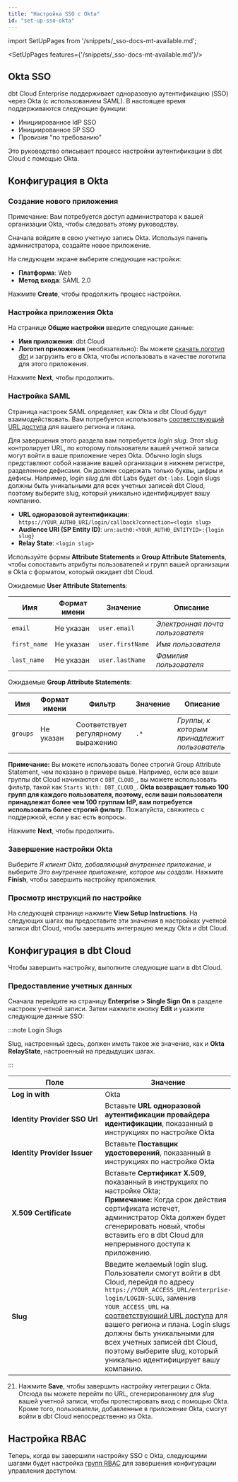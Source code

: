 ```yaml
---
title: "Настройка SSO с Okta"
id: "set-up-sso-okta"
---
```


import SetUpPages from '/snippets/_sso-docs-mt-available.md';

<SetUpPages features={'/snippets/_sso-docs-mt-available.md'}/>

## Okta SSO

dbt Cloud Enterprise поддерживает одноразовую аутентификацию (SSO) через Okta (с использованием SAML). В настоящее время поддерживаются следующие функции:

* Инициированное IdP SSO
* Инициированное SP SSO
* Провизия "по требованию"

Это руководство описывает процесс настройки аутентификации в dbt Cloud с помощью Okta.

## Конфигурация в Okta

### Создание нового приложения

Примечание: Вам потребуется доступ администратора к вашей организации Okta, чтобы следовать этому руководству.

Сначала войдите в свою учетную запись Okta. Используя панель администратора, создайте новое приложение.

<Lightbox
    collapsed={false}
    src="/img/docs/dbt-cloud/dbt-cloud-enterprise/okta/okta-1-new-app.png"
    title="Создание нового приложения"
/>

На следующем экране выберите следующие настройки:
- **Платформа**: Web
- **Метод входа**: SAML 2.0

Нажмите **Create**, чтобы продолжить процесс настройки.

<Lightbox
    collapsed={false}
    src="/img/docs/dbt-cloud/dbt-cloud-enterprise/okta/okta-1-new-app-create.png"
    title="Настройка нового приложения"
/>

### Настройка приложения Okta

На странице **Общие настройки** введите следующие данные:

* **Имя приложения**: dbt Cloud
* **Логотип приложения** (необязательно): Вы можете [скачать логотип dbt](https://www.getdbt.com/ui/img/dbt-icon.png) и загрузить его в Okta, чтобы использовать в качестве логотипа для этого приложения.

Нажмите **Next**, чтобы продолжить.

<Lightbox
    collapsed={false}
    src="/img/docs/dbt-cloud/dbt-cloud-enterprise/okta/okta-2-general-settings.png"
    title="Настройка общих параметров приложения"
/>

### Настройка SAML

Страница настроек SAML определяет, как Okta и dbt Cloud будут взаимодействовать. Вам потребуется использовать [соответствующий URL доступа](/docs/cloud/about-cloud/access-regions-ip-addresses) для вашего региона и плана.

Для завершения этого раздела вам потребуется _login slug_. Этот slug контролирует URL, по которому пользователи вашей учетной записи могут войти в ваше приложение через Okta. Обычно login slugs представляют собой название вашей организации в нижнем регистре, разделенное дефисами. Он должен содержать только буквы, цифры и дефисы. Например, _login slug_ для dbt Labs будет `dbt-labs`. Login slugs должны быть уникальными для всех учетных записей dbt Cloud, поэтому выберите slug, который уникально идентифицирует вашу компанию.

<Snippet path="access_url" />

* **URL одноразовой аутентификации**: `https://YOUR_AUTH0_URI/login/callback?connection=<login slug>`
* **Audience URI (SP Entity ID)**: `urn:auth0:<YOUR_AUTH0_ENTITYID>:{login slug}`
* **Relay State**: `<login slug>`

<Lightbox
    collapsed={false}
    src="/img/docs/dbt-cloud/dbt-cloud-enterprise/okta/okta-3-saml-settings-top.png"
    title="Настройка параметров SAML приложения"
/>

<!-- TODO : Нужно ли пользователям изменять формат Name ID и имя пользователя приложения на этом экране? -->

Используйте формы **Attribute Statements** и **Group Attribute Statements**, чтобы сопоставить атрибуты пользователей и групп вашей организации в Okta с форматом, который ожидает dbt Cloud.

Ожидаемые **User Attribute Statements**:

| Имя           | Формат имени | Значение                | Описание                |
| -------------- | ----------- | -------------------- | -------------------------- |
| `email`        | Не указан | `user.email`      | _Электронная почта пользователя_ |
| `first_name`   | Не указан | `user.firstName`  | _Имя пользователя_    |
| `last_name`    | Не указан | `user.lastName`   | _Фамилия пользователя_     |


Ожидаемые **Group Attribute Statements**:

| Имя     | Формат имени | Фильтр        | Значение | Описание                           |
| -------- | ----------- | ------------- | ----- | ------------------------------------- |
| `groups` | Не указан | Соответствует регулярному выражению | `.*`  | _Группы, к которым принадлежит пользователь_ |


**Примечание:** Вы можете использовать более строгий Group Attribute Statement, чем показано в примере выше. Например, если все ваши группы dbt Cloud начинаются с `DBT_CLOUD_`, вы можете использовать фильтр, такой как `Starts With: DBT_CLOUD_`. **Okta возвращает только 100 групп для каждого пользователя, поэтому, если ваши пользователи принадлежат более чем 100 группам IdP, вам потребуется использовать более строгий фильтр**. Пожалуйста, свяжитесь с поддержкой, если у вас есть вопросы.

<Lightbox
    collapsed={false}
    src="/img/docs/dbt-cloud/dbt-cloud-enterprise/okta/okta-3-saml-settings-bottom.png"
    title="Настройка атрибутов пользователей и групп приложения"
/>

Нажмите **Next**, чтобы продолжить.

### Завершение настройки Okta

Выберите *Я клиент Okta, добавляющий внутреннее приложение*, и выберите *Это внутреннее приложение, которое мы создали*. Нажмите **Finish**, чтобы завершить настройку приложения.

<Lightbox
    collapsed={false}
    src="/img/docs/dbt-cloud/dbt-cloud-enterprise/okta/okta-4-feedback.png"
    title="Завершение настройки в Okta"
/>

### Просмотр инструкций по настройке

На следующей странице нажмите **View Setup Instructions**. На следующих шагах вы предоставите эти значения в настройках учетной записи dbt Cloud, чтобы завершить интеграцию между Okta и dbt Cloud.

<Lightbox
    collapsed={true}
    src="/img/docs/dbt-cloud/dbt-cloud-enterprise/okta/okta-5-view-instructions.png"
    title="Просмотр настроенного приложения"
/>

<Lightbox
    collapsed={true}
    src="/img/docs/dbt-cloud/dbt-cloud-enterprise/okta/okta-5-instructions.png"
    title="Инструкции по настройке приложения"
/>

## Конфигурация в dbt Cloud

Чтобы завершить настройку, выполните следующие шаги в dbt Cloud.

### Предоставление учетных данных

Сначала перейдите на страницу **Enterprise &gt; Single Sign On** в разделе настроек учетной записи. Затем нажмите кнопку **Edit** и укажите следующие данные SSO:

:::note Login Slugs

Slug, настроенный здесь, должен иметь такое же значение, как и **Okta RelayState**, настроенный на предыдущих шагах.

:::

| Поле | Значение |
| ----- | ----- |
| **Log&nbsp;in&nbsp;with** | Okta |
| **Identity&nbsp;Provider&nbsp;SSO&nbsp;Url** | Вставьте **URL одноразовой аутентификации провайдера идентификации**, показанный в инструкциях по настройке Okta |
| **Identity&nbsp;Provider&nbsp;Issuer** | Вставьте **Поставщик удостоверений**, показанный в инструкциях по настройке Okta |
| **X.509&nbsp;Certificate** | Вставьте **Сертификат X.509**, показанный в инструкциях по настройке Okta; <br />**Примечание:** Когда срок действия сертификата истечет, администратор Okta должен будет сгенерировать новый, чтобы вставить его в dbt Cloud для непрерывного доступа к приложению. |
| **Slug** | Введите желаемый login slug. Пользователи смогут войти в dbt Cloud, перейдя по адресу `https://YOUR_ACCESS_URL/enterprise-login/LOGIN-SLUG`, заменив `YOUR_ACCESS_URL` на [соответствующий URL доступа](/docs/cloud/about-cloud/access-regions-ip-addresses) для вашего региона и плана. Login slugs должны быть уникальными для всех учетных записей dbt Cloud, поэтому выберите slug, который уникально идентифицирует вашу компанию. |

<Lightbox
    collapsed={false}
    src="/img/docs/dbt-cloud/dbt-cloud-enterprise/okta/okta-6-setup-integration.png"
    title="Настройка приложения в dbt Cloud"
/>

21. Нажмите **Save**, чтобы завершить настройку интеграции с Okta. Отсюда вы можете перейти по URL, сгенерированному для _slug_ вашей учетной записи, чтобы протестировать вход с помощью Okta. Кроме того, пользователи, добавленные в приложение Okta, смогут войти в dbt Cloud непосредственно из Okta.

<Snippet path="login_url_note" />

## Настройка RBAC
Теперь, когда вы завершили настройку SSO с Okta, следующими шагами будет настройка [групп RBAC](/docs/cloud/manage-access/about-user-access#role-based-access-control-) для завершения конфигурации управления доступом.